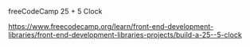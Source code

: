 freeCodeCamp 25 + 5 Clock


https://www.freecodecamp.org/learn/front-end-development-libraries/front-end-development-libraries-projects/build-a-25--5-clock